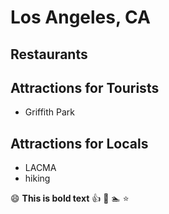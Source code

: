 # Los Angeles, CA
## Restaurants

## Attractions for Tourists

- Griffith Park

## Attractions for Locals

- LACMA
- hiking

:smile: **This is bold text** :thumbsup: :camel: :swimmer: :star: 
